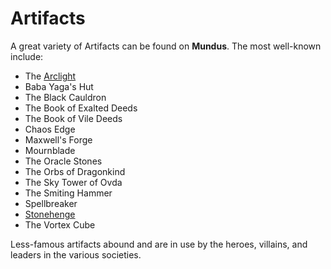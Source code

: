 # Artifacts

A great variety of Artifacts can be found on **Mundus**. The most well-known include:

- The [Arclight](arclight.md)
- Baba Yaga's Hut
- The Black Cauldron
- The Book of Exalted Deeds
- The Book of Vile Deeds
- Chaos Edge
- Maxwell's Forge
- Mournblade
- The Oracle Stones
- The Orbs of Dragonkind
- The Sky Tower of Ovda
- The Smiting Hammer
- Spellbreaker
- [Stonehenge](stonehenge.md)
- The Vortex Cube

Less-famous artifacts abound and are in use by the heroes, villains, and leaders in the various societies.
